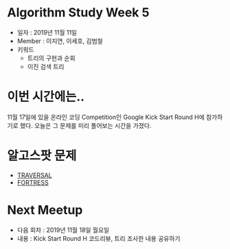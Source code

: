 # Algorithm Study Week 5
- 일자 : 2019년 11월 11일 
- Member : 이지연, 이세호, 김범철
- 키워드
    - 트리의 구현과 순회
    - 이진 검색 트리

# 이번 시간에는..
11월 17일에 있을 온라인 코딩 Competition인 Google Kick Start Round H에 참가하기로 했다.
오늘은 그 문제를 미리 풀어보는 시간을 가졌다.

# 알고스팟 문제
- [TRAVERSAL](https://algospot.com/judge/problem/read/TRAVERSAL)
- [FORTRESS](https://algospot.com/judge/problem/read/FORTRESS)


# Next Meetup
- 다음 회차 : 2019년 11월 18일 월요일
- 내용 : Kick Start Round H 코드리뷰, 트리 조사한 내용 공유하기